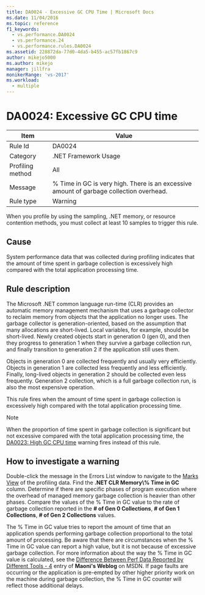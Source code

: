 ```yaml
---
title: DA0024 - Excessive GC CPU Time | Microsoft Docs
ms.date: 11/04/2016
ms.topic: reference
f1_keywords: 
  - vs.performance.DA0024
  - vs.performance.24
  - vs.performance.rules.DA0024
ms.assetid: 228872da-77d0-4da5-b455-ac57fb1867c9
author: mikejo5000
ms.author: mikejo
manager: jillfra
monikerRange: 'vs-2017'
ms.workload: 
  - multiple
---
```

# DA0024: Excessive GC CPU time

|Item|Value|
|-|-|
|Rule Id|DA0024|
|Category|.NET Framework Usage|
|Profiling method|All|
|Message|% Time in GC is very high. There is an excessive amount of garbage collection overhead.|
|Rule type|Warning|

 When you profile by using the sampling, .NET memory, or resource contention methods, you must collect at least 10 samples to trigger this rule.

## Cause
 System performance data that was collected during profiling indicates that the amount of time spent in garbage collection is excessively high compared with the total application processing time.

## Rule description
 The Microsoft .NET common language run-time (CLR) provides an automatic memory management mechanism that uses a garbage collector to reclaim memory from objects that the application no longer uses. The garbage collector is generation-oriented, based on the assumption that many allocations are short-lived. Local variables, for example, should be short-lived. Newly created objects start in generation 0 (gen 0), and then they progress to generation 1 when they survive a garbage collection run, and finally transition to generation 2 if the application still uses them.

 Objects in generation 0 are collected frequently and usually very efficiently. Objects in generation 1 are collected less frequently and less efficiently. Finally, long-lived objects in generation 2 should be collected even less frequently. Generation 2 collection, which is a full garbage collection run, is also the most expensive operation.

 This rule fires when the amount of time spent in garbage collection is excessively high compared with the total application processing time.

> [!NOTE]
> When the proportion of time spent in garbage collection is significant but not excessive compared with the total application processing time, the [DA0023: High GC CPU time](../profiling/da0023-high-gc-cpu-time.md) warning fires instead of this rule.

## How to investigate a warning
 Double-click the message in the Errors List window to navigate to the [Marks View](../profiling/marks-view.md) of the profiling data. Find the **.NET CLR Memory\\% Time in GC** column. Determine if there are specific phases of program execution where the overhead of managed memory garbage collection is heavier than other phases. Compare the values of the % Time in GC value to the rate of garbage collection reported in the **# of Gen 0 Collections**, **# of Gen 1 Collections**, **# of Gen 2 Collections** values.

 The % Time in GC value tries to report the amount of time that an application spends performing garbage collection proportional to the total amount of processing. Be aware that there are circumstances when the % Time in GC value can report a high value, but it is not because of excessive garbage collection. For more information about the way the % Time in GC value is calculated, see the [Difference Between Perf Data Reported by Different Tools - 4](https://devblogs.microsoft.com/maoni/archive/difference-between-perf-data-reported-by-different-tools-4.aspx) entry of **Maoni's Weblog** on MSDN. If page faults are occurring or the application is pre-empted by other higher priority work on the machine during garbage collection, the % Time in GC counter will reflect those additional delays.
